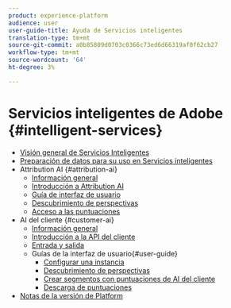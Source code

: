 ```yaml
---
product: experience-platform
audience: user
user-guide-title: Ayuda de Servicios inteligentes
translation-type: tm+mt
source-git-commit: a0b85809d0703c0366c73ed6d66319af0f62cb27
workflow-type: tm+mt
source-wordcount: '64'
ht-degree: 3%

---
```



# Servicios inteligentes de Adobe {#intelligent-services}

* [Visión general de Servicios Inteligentes](home.md)
* [Preparación de datos para su uso en Servicios inteligentes](data-preparation.md)
* Attribution AI {#attribution-ai}
   * [Información general](attribution-ai/overview.md)
   * [Introducción a Attribution AI](attribution-ai/getting-started.md)
   * [Guía de interfaz de usuario](attribution-ai/user-guide.md)
   * [Descubrimiento de perspectivas](attribution-ai/discover-insights.md)
   * [Acceso a las puntuaciones](attribution-ai/download-scores.md)
* AI del cliente {#customer-ai}
   * [Información general](customer-ai/overview.md)
   * [Introducción a la API del cliente](customer-ai/getting-started.md)
   * [Entrada y salida](customer-ai/input-output.md)
   * Guías de la interfaz de usuario{#user-guide}
      * [Configurar una instancia](customer-ai/user-guide/configure.md)
      * [Descubrimiento de perspectivas](customer-ai/user-guide/discover-insights.md)
      * [Crear segmentos con puntuaciones de AI del cliente](customer-ai/user-guide/create-segment.md)
      * [Descarga de puntuaciones](customer-ai/user-guide/download-scores.md)
* [Notas de la versión de Platform](https://www.adobe.com/go/platform-release-notes-en)
